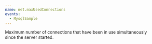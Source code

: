 ```yaml
---
name: net.maxUsedConnections
events:
  - MysqlSample
---
```


Maximum number of connections that have been in use simultaneously since the server started.